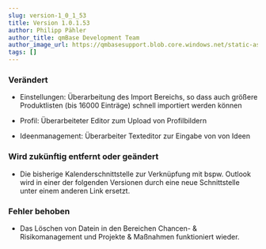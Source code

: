```yaml
---
slug: version-1_0_1_53
title: Version 1.0.1.53
author: Philipp Pähler
author_title: qmBase Development Team
author_image_url: https://qmbasesupport.blob.core.windows.net/static-assets/img/persons/paehler_round.png
tags: []
---
```

### Verändert

*   Einstellungen: Überarbeitung des Import Bereichs, so dass auch größere Produktlisten (bis 16000 Einträge) schnell importiert werden können

*   Profil: Überarbeiteter Editor zum Upload von Profilbildern

*   Ideenmanagement: Überarbeiter Texteditor zur Eingabe von von Ideen

### Wird zukünftig entfernt oder geändert

*   Die bisherige Kalenderschnittstelle zur Verknüpfung mit bspw. Outlook wird in einer der folgenden Versionen durch eine neue Schnittstelle unter einem anderen Link ersetzt. 

### Fehler behoben

*   Das Löschen von Datein in den Bereichen Chancen- & Risikomanagement und Projekte & Maßnahmen funktioniert wieder.